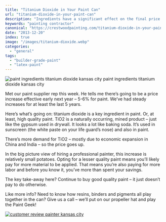 ```yaml
---
title: "Titanium Dioxide in Your Paint Can"
url: "titanium-dioxide-in-your-paint-can"
description: "Ingredients have a significant effect on the final price of a gallon of paint."
keywords: "painting contractor"
canonical: "https://crestwoodpainting.com/titanium-dioxide-in-your-paint-can/"
date: "2013-12-20"
index: true
image: "/images/titanium-dioxide.webp"
categories:
  - "general"
tags:
  - "builder-grade-paint"
  - "latex-paint"
---
```


![paint ingredients titanium dioxide kansas city](/images/titanium-dioxide.webp) paint ingredients titanium dioxide kansas city

Met our paint supplier rep this week. He tells me there’s going to be a price increase effective early next year – 5-6% for paint. We’ve had steady increases for at least the last 5 years.

Here’s what’s going on: titanium dioxide is a key ingredient in paint. Or, at least, high quality paint. TiO2 is a naturally occurring, mined product – just like the gypsum used in drywall. It looks a lot like baking soda. It’s used in sunscreen (the white paste on your life guard’s nose) and also in paint.

There’s more demand for TiO2 – mostly due to economic expansion in China and India – so the price goes up.

In the big picture view of hiring a professional painter, this increase is relatively small potatoes. Opting for a lesser quality paint means you’ll likely pay for more material to be applied. That means you’re also paying for more labor and before you know it, you’ve more than spent your savings.

The key take-away here? Continue to buy good quality paint – it just doesn’t pay to do otherwise.

Like more info? Need to know how resins, binders and pigments all play together in the can? Give us a call – we’ll put on our propeller hat and play the Paint Geek!

[![customer review painter kansas city](/images/r16-5-bens.webp)](/reviews/)
